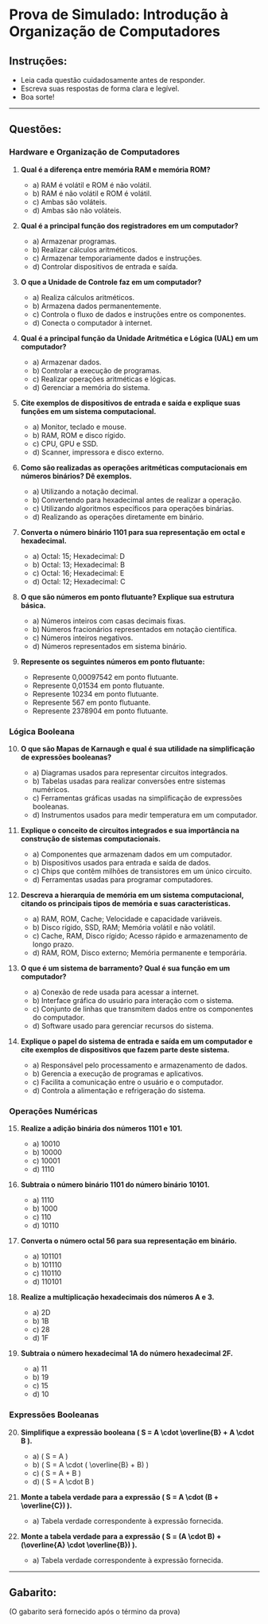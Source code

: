 # Prova de Simulado: Introdução à Organização de Computadores

## Instruções:

- Leia cada questão cuidadosamente antes de responder.
- Escreva suas respostas de forma clara e legível.
- Boa sorte!

---

## Questões:

### Hardware e Organização de Computadores

1. **Qual é a diferença entre memória RAM e memória ROM?**

   - a) RAM é volátil e ROM é não volátil.
   - b) RAM é não volátil e ROM é volátil.
   - c) Ambas são voláteis.
   - d) Ambas são não voláteis.

2. **Qual é a principal função dos registradores em um computador?**

   - a) Armazenar programas.
   - b) Realizar cálculos aritméticos.
   - c) Armazenar temporariamente dados e instruções.
   - d) Controlar dispositivos de entrada e saída.

3. **O que a Unidade de Controle faz em um computador?**

   - a) Realiza cálculos aritméticos.
   - b) Armazena dados permanentemente.
   - c) Controla o fluxo de dados e instruções entre os componentes.
   - d) Conecta o computador à internet.

4. **Qual é a principal função da Unidade Aritmética e Lógica (UAL) em um computador?**

   - a) Armazenar dados.
   - b) Controlar a execução de programas.
   - c) Realizar operações aritméticas e lógicas.
   - d) Gerenciar a memória do sistema.

5. **Cite exemplos de dispositivos de entrada e saída e explique suas funções em um sistema computacional.**

   - a) Monitor, teclado e mouse.
   - b) RAM, ROM e disco rígido.
   - c) CPU, GPU e SSD.
   - d) Scanner, impressora e disco externo.

6. **Como são realizadas as operações aritméticas computacionais em números binários? Dê exemplos.**

   - a) Utilizando a notação decimal.
   - b) Convertendo para hexadecimal antes de realizar a operação.
   - c) Utilizando algoritmos específicos para operações binárias.
   - d) Realizando as operações diretamente em binário.

7. **Converta o número binário 1101 para sua representação em octal e hexadecimal.**

   - a) Octal: 15; Hexadecimal: D
   - b) Octal: 13; Hexadecimal: B
   - c) Octal: 16; Hexadecimal: E
   - d) Octal: 12; Hexadecimal: C

8. **O que são números em ponto flutuante? Explique sua estrutura básica.**

   - a) Números inteiros com casas decimais fixas.
   - b) Números fracionários representados em notação científica.
   - c) Números inteiros negativos.
   - d) Números representados em sistema binário.

9. **Represente os seguintes números em ponto flutuante:**
   - Represente 0,00097542 em ponto flutuante.
   - Represente 0,01534 em ponto flutuante.
   - Represente 10234 em ponto flutuante.
   - Represente 567 em ponto flutuante.
   - Represente 2378904 em ponto flutuante.

### Lógica Booleana

10. **O que são Mapas de Karnaugh e qual é sua utilidade na simplificação de expressões booleanas?**

    - a) Diagramas usados para representar circuitos integrados.
    - b) Tabelas usadas para realizar conversões entre sistemas numéricos.
    - c) Ferramentas gráficas usadas na simplificação de expressões booleanas.
    - d) Instrumentos usados para medir temperatura em um computador.

11. **Explique o conceito de circuitos integrados e sua importância na construção de sistemas computacionais.**

    - a) Componentes que armazenam dados em um computador.
    - b) Dispositivos usados para entrada e saída de dados.
    - c) Chips que contêm milhões de transistores em um único circuito.
    - d) Ferramentas usadas para programar computadores.

12. **Descreva a hierarquia de memória em um sistema computacional, citando os principais tipos de memória e suas características.**

    - a) RAM, ROM, Cache; Velocidade e capacidade variáveis.
    - b) Disco rígido, SSD, RAM; Memória volátil e não volátil.
    - c) Cache, RAM, Disco rígido; Acesso rápido e armazenamento de longo prazo.
    - d) RAM, ROM, Disco externo; Memória permanente e temporária.

13. **O que é um sistema de barramento? Qual é sua função em um computador?**

    - a) Conexão de rede usada para acessar a internet.
    - b) Interface gráfica do usuário para interação com o sistema.
    - c) Conjunto de linhas que transmitem dados entre os componentes do computador.
    - d) Software usado para gerenciar recursos do sistema.

14. **Explique o papel do sistema de entrada e saída em um computador e cite exemplos de dispositivos que fazem parte deste sistema.**
    - a) Responsável pelo processamento e armazenamento de dados.
    - b) Gerencia a execução de programas e aplicativos.
    - c) Facilita a comunicação entre o usuário e o computador.
    - d) Controla a alimentação e refrigeração do sistema.

### Operações Numéricas

15. **Realize a adição binária dos números 1101 e 101.**

    - a) 10010
    - b) 10000
    - c) 10001
    - d) 1110

16. **Subtraia o número binário 1101 do número binário 10101.**

    - a) 1110
    - b) 1000
    - c) 110
    - d) 10110

17. **Converta o número octal 56 para sua representação em binário.**

    - a) 101101
    - b) 101110
    - c) 110110
    - d) 110101

18. **Realize a multiplicação hexadecimais dos números A e 3.**

    - a) 2D
    - b) 1B
    - c) 28
    - d) 1F

19. **Subtraia o número hexadecimal 1A do número hexadecimal 2F.**
    - a) 11
    - b) 19
    - c) 15
    - d) 10

### Expressões Booleanas

20. **Simplifique a expressão booleana \( S = A \cdot \overline{B} + A \cdot B \).**

    - a) \( S = A \)
    - b) \( S = A \cdot ( \overline{B} + B) \)
    - c) \( S = A + B \)
    - d) \( S = A \cdot B \)

21. **Monte a tabela verdade para a expressão \( S = A \cdot (B + \overline{C}) \).**

    - a) Tabela verdade correspondente à expressão fornecida.

22. **Monte a tabela verdade para a expressão \( S = (A \cdot B) + (\overline{A} \cdot \overline{B}) \).**
    - a) Tabela verdade correspondente à expressão fornecida.

---

## Gabarito:

(O gabarito será fornecido após o término da prova)
